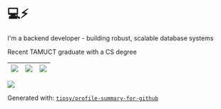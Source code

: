 # 💻⚡

I'm a backend developer - building robust, scalable database systems

Recent TAMUCT graduate with a CS degree

|![](https://github-profile-summary-cards.vercel.app/api/cards/stats?username=woodmtaylor&theme=dark)|![](https://github-profile-summary-cards.vercel.app/api/cards/repos-per-language?username=woodmtaylor&theme=dark)|![](https://github-profile-summary-cards.vercel.app/api/cards/most-commit-language?username=woodmtaylor&theme=dark)|
|-----|------|------|

![](http://github-profile-summary-cards.vercel.app/api/cards/productive-time?username=woodmtaylor&theme=dark)

Generated with: [`tipsy/profile-summary-for-github`](https://github.com/tipsy/profile-summary-for-github)
